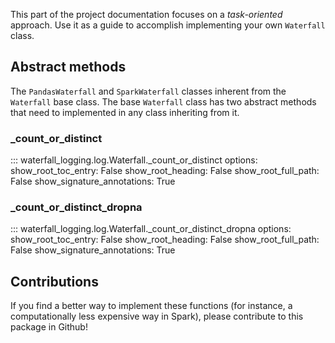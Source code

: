 
This part of the project documentation focuses on a *task-oriented* approach.
Use it as a guide to accomplish implementing your own `Waterfall` class.

## Abstract methods

The  `PandasWaterfall` and `SparkWaterfall` classes inherent from the `Waterfall` base class. The base `Waterfall` class has two abstract methods that need to implemented in any class inheriting from it.

### _count_or_distinct

::: waterfall_logging.log.Waterfall._count_or_distinct
    options:
      show_root_toc_entry: False
      show_root_heading: False
      show_root_full_path: False
      show_signature_annotations: True

### _count_or_distinct_dropna

::: waterfall_logging.log.Waterfall._count_or_distinct_dropna
    options:
      show_root_toc_entry: False
      show_root_heading: False
      show_root_full_path: False
      show_signature_annotations: True


## Contributions

If you find a better way to implement these functions (for instance, a computationally less expensive way in Spark), please contribute to this package in Github!
